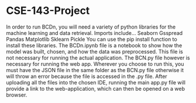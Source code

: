 # CSE-143-Project
In order to run BCDn, you will need a variety of python libraries for the machine learning and data retrieval. Imports include… 
Seaborn
Gsspread
Pandas
Matplotlib
Sklearn
Pickle
You can use the pip install function to install these libraries. 
The BCDn.ipynb file is a notebook to show how the model was built, chosen, and how the data was preprocessed. This file is not necessary for running the actual application. The BCN.py file however is necessary for running the web app. Wherever you choose to run this, you must have the JSON file in the same folder as the BCN.py file otherwise it will throw an error because the file is accessed in the .py file. 
After uploading all the files into the chosen IDE, running the main app.py file will provide a link to the web-application, which can then be opened on a web browser. 
